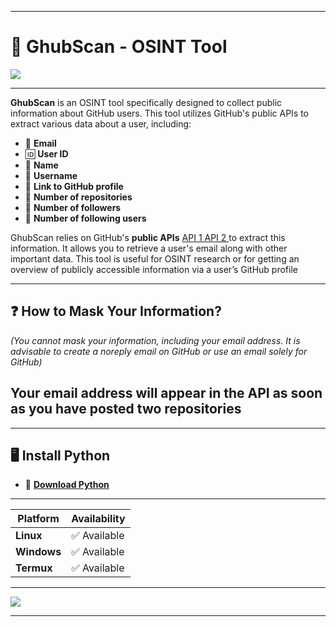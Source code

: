
---

# 🔎 GhubScan - OSINT Tool  
![](https://github.com/user-attachments/assets/157de8d0-a6e8-4385-a79c-890dbfe73960)

---

**GhubScan** is an OSINT tool specifically designed to collect public information about GitHub users. This tool utilizes GitHub's public APIs to extract various data about a user, including:

- 📧 **Email**
- 🆔 **User ID**
- 📝 **Name**
- 🔑 **Username**
- 🔗 **Link to GitHub profile**
- 📂 **Number of repositories**
- 👥 **Number of followers**
- 👤 **Number of following users**

GhubScan relies on GitHub's **public APIs** [API 1 ](https://api.github.com/users/banaxou/events/public) [API 2 ](https://api.github.com/banaxou/exemple) to extract this information. It allows you to retrieve a user's email along with other important data. This tool is useful for OSINT research or for getting an overview of publicly accessible information via a user’s GitHub profile

---

## ❓ How to Mask Your Information?

*(You cannot mask your information, including your email address. It is advisable to create a noreply email on GitHub or use an email solely for GitHub)*  
## Your email address will appear in the API as soon as you have posted two repositories

---

## 🖥️ Install Python  
- 🐍 **[Download Python](https://www.python.org/downloads/)**

---

| Platform      | Availability         |
|---------------|----------------------|
| **Linux**     | ✅ Available          |
| **Windows**   | ✅ Available          |
| **Termux**    | ✅ Available          |

---
![](https://github.com/user-attachments/assets/b35dd913-a619-49cf-bfb9-1e8dfa628d3a)


---

